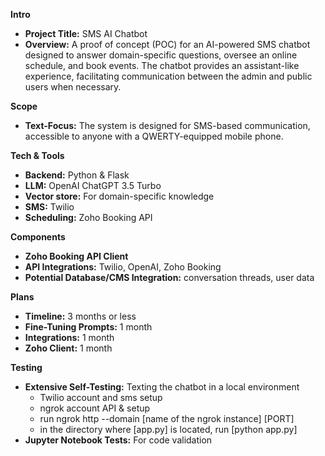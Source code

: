 **Intro**

- **Project Title:** SMS AI Chatbot
- **Overview:** A proof of concept (POC) for an AI-powered SMS chatbot designed to answer domain-specific questions, oversee an online schedule, and book events. The chatbot provides an assistant-like experience, facilitating communication between the admin and public users when necessary.

**Scope**

- **Text-Focus:** The system is designed for SMS-based communication, accessible to anyone with a QWERTY-equipped mobile phone.

**Tech & Tools**

- **Backend:** Python & Flask
- **LLM:** OpenAI ChatGPT 3.5 Turbo
- **Vector store:** For domain-specific knowledge
- **SMS:** Twilio
- **Scheduling:** Zoho Booking API

**Components**

- **Zoho Booking API Client**
- **API Integrations:** Twilio, OpenAI, Zoho Booking
- **Potential Database/CMS Integration:** conversation threads, user data

**Plans**

- **Timeline:** 3 months or less
- **Fine-Tuning Prompts:** 1 month
- **Integrations:** 1 month
- **Zoho Client:** 1 month

**Testing**

- **Extensive Self-Testing:** Texting the chatbot in a local environment
  - Twilio account and sms setup
  - ngrok account API & setup
  - run ngrok http --domain [name of the ngrok instance] [PORT]
  - in the directory where [app.py] is located, run [python app.py]
- **Jupyter Notebook Tests:** For code validation
